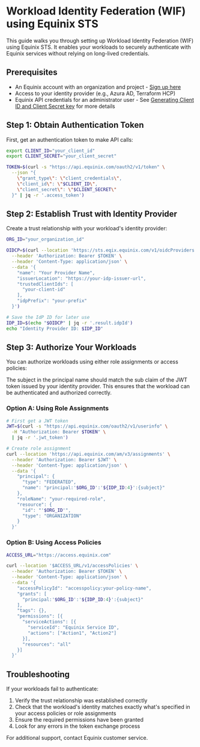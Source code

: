 # Workload Identity Federation (WIF) using Equinix STS

This guide walks you through setting up Workload Identity Federation (WIF) using Equinix STS. It enables your workloads to securely authenticate with Equinix services without relying on long-lived credentials.

## Prerequisites

- An Equinix account with an organization and project - [Sign up here](https://portal.equinix.com)
- Access to your identity provider (e.g., Azura AD, Terraform HCP)
- Equinix API credentials for an administrator user - See [Generating Client ID and Client Secret key](https://docs.equinix.com/equinix-api/api-authentication#generate-client-id-and-client-secret) for more details

## Step 1: Obtain Authentication Token

First, get an authentication token to make API calls:

```bash
export CLIENT_ID="your_client_id"
export CLIENT_SECRET="your_client_secret"

TOKEN=$(curl -s "https://api.equinix.com/oauth2/v1/token" \
  --json "{
    \"grant_type\": \"client_credentials\",
    \"client_id\": \"$CLIENT_ID\",
    \"client_secret\": \"$CLIENT_SECRET\"
  }" | jq -r '.access_token')
```

## Step 2: Establish Trust with Identity Provider

Create a trust relationship with your workload's identity provider:

```bash
ORG_ID="your_organization_id"

OIDCP=$(curl --location 'https://sts.eqix.equinix.com/v1/oidcProviders' \
  --header 'Authorization: Bearer $TOKEN' \
  --header 'Content-Type: application/json' \
  --data '{
    "name": "Your Provider Name",
    "issuerLocation": "https://your-idp-issuer-url",
    "trustedClientIds": [
      "your-client-id"
    ],
    "idpPrefix": "your-prefix"
  }')

# Save the IdP ID for later use
IDP_ID=$(echo "$OIDCP" | jq -r '.result.idpId')
echo "Identity Provider ID: $IDP_ID"
```

## Step 3: Authorize Your Workloads

You can authorize workloads using either role assignments or access policies:

The subject in the principal name should match the sub claim of the JWT token issued by your identity provider. This ensures that the workload can be authenticated and authorized correctly.

### Option A: Using Role Assignments

```bash
# First get a JWT token
JWT=$(curl -s "https://api.equinix.com/oauth2/v1/userinfo" \
  -H "Authorization: Bearer $TOKEN" \
  | jq -r '.jwt_token')

# Create role assignment
curl --location 'https://api.equinix.com/am/v3/assignments' \
  --header 'Authorization: Bearer $JWT' \
  --header 'Content-Type: application/json' \
  --data '{
    "principal": {
      "type": "FEDERATED",
      "name": "principal:'$ORG_ID':'${IDP_ID:4}':{subject}"
    },
    "roleName": "your-required-role",
    "resource": {
      "id": "'$ORG_ID'",
      "type": "ORGANIZATION"
    }
  }'
```

### Option B: Using Access Policies

```bash
ACCESS_URL="https://access.equinix.com"

curl --location '$ACCESS_URL/v1/accessPolicies' \
  --header 'Authorization: Bearer $TOKEN' \
  --header 'Content-Type: application/json' \
  --data '{
    "accessPolicyId": "accesspolicy:your-policy-name",
    "grants": [
      "principal:'$ORG_ID':'${IDP_ID:4}':{subject}"
    ],
    "tags": {},
    "permissions": [{
      "serviceActions": [{
        "serviceId": "Equinix Service ID", 
        "actions": ["Action1", "Action2"]
      }],
      "resources": "all"
    }]
  }'
```

## Troubleshooting

If your workloads fail to authenticate:

1. Verify the trust relationship was established correctly
2. Check that the workload's identity matches exactly what's specified in your access policies or role assignments
3. Ensure the required permissions have been granted
4. Look for any errors in the token exchange process

For additional support, contact Equinix customer service.